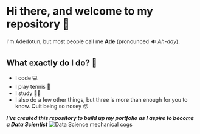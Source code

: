 # Hi there, and welcome to my repository 👋
I'm Adedotun, but most people call me **Ade** (pronounced 🔉 _Ah-day_).

## What exactly do I do? 🤔
+ I code 💻
+ I play tennis 🎾
+ I study 👨‍🎓
+ I also do a few other things, but three is more than enough for you to know. Quit being so nosey 😝

***I've created this repository to build up my portfolio as I aspire to become a Data Scientist***
<picture>
  <source srcset="https://static.vecteezy.com/system/resources/thumbnails/005/442/693/small/data-science-analytics-internet-and-technology-concept-concept-photo.jpg">
  <img src="https://static.vecteezy.com/system/resources/thumbnails/005/442/693/small/data-science-analytics-internet-and-technology-concept-concept-photo.jpg" alt="Data Science mechanical cogs">
</picture>

<!--
**dotunstick/dotunstick** is a ✨ _special_ ✨ repository because its `README.md` (this file) appears on your GitHub profile.

Here are some ideas to get you started:

- 🔭 I’m currently working on ...
- 🌱 I’m currently learning ...
- 👯 I’m looking to collaborate on ...
- 🤔 I’m looking for help with ...
- 💬 Ask me about ...
- 📫 How to reach me: ...
- 😄 Pronouns: ...
- ⚡ Fun fact: ...
-->
